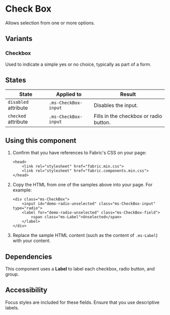 # Check Box
Allows selection from one or more options.

## Variants

### Checkbox
Used to indicate a simple yes or no choice, typically as part of a form.

<!---
{{> CheckBoxElem props=CheckBoxModels.basic }}
{{> CheckBoxElem props=CheckBoxModels.checkboxDisabled }}
{{> CheckBoxElem props=CheckBoxModels.checkboxSelected }}
--->


## States
State | Applied to | Result
 --- | --- | ---
`disabled` attribute | `.ms-CheckBox-input` | Disables the input.
`checked` attribute | `.ms-CheckBox-input` | Fills in the checkbox or radio button.

## Using this component
1. Confirm that you have references to Fabric's CSS on your page:
    ```
    <head>
        <link rel="stylesheet" href="fabric.min.css">
        <link rel="stylesheet" href="fabric.components.min.css">
    </head>
    ```
2. Copy the HTML from one of the samples above into your page. For example:
    ```
    <div class="ms-CheckBox">
        <input id="demo-radio-unselected" class="ms-CheckBox-input" type="radio">
        <label for="demo-radio-unselected" class="ms-CheckBox-field">
            <span class="ms-Label">Unselected</span>
        </label>
    </div>
    ```
3. Replace the sample HTML content (such as the content of `.ms-Label`) with your content.

## Dependencies
This component uses a **Label** to label each checkbox, radio button, and group.

## Accessibility
Focus styles are included for these fields. Ensure that you use descriptive labels.

<!---
{{> CheckBoxJS }}
--->

